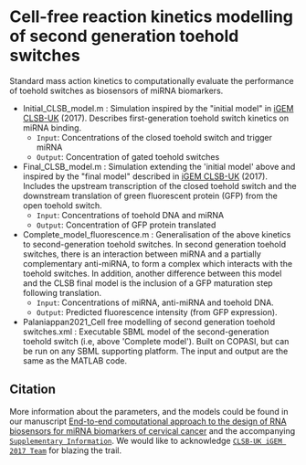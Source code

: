 # Cell-free reaction kinetics modelling of second generation toehold switches 
Standard mass action kinetics to computationally evaluate the performance of toehold switches as biosensors of miRNA biomarkers. 

* Initial_CLSB_model.m :
Simulation inspired by the "initial model" in [iGEM CLSB-UK](http://2017.igem.org/Team:CLSB-UK/Model#) (2017). Describes first-generation toehold switch kinetics on miRNA binding. 
  - `Input`: Concentrations of the closed toehold switch and trigger miRNA 
  - `Output`: Concentration of gated toehold switches 
* Final_CLSB_model.m :
Simulation extending the 'initial model' above and inspired by the "final model" described in [iGEM CLSB-UK](http://2017.igem.org/Team:CLSB-UK/Model#) (2017). Includes the upstream transcription of the closed toehold switch and the downstream translation of green fluorescent protein (GFP) from the open toehold switch. 
  - `Input`: Concentrations of toehold DNA and miRNA
  - `Output`: Concentration of GFP protein translated
* Complete_model_fluorescence.m :
Generalisation of the above kinetics to second-generation toehold switches. In second generation toehold switches, there is an interaction between miRNA and a partially complementary anti-miRNA, to form a complex which interacts with the toehold switches. In addition, another difference between this model and the CLSB final model is the inclusion of a GFP maturation step following translation. 
  - `Input`: Concentrations of miRNA, anti-miRNA and toehold DNA. 
  - `Output`: Predicted fluorescence intensity (from GFP expression).
* Palaniappan2021_Cell free modelling of second generation toehold switches.xml :
Executable SBML model of the second-generation toehold switch (i.e, above 'Complete model'). Built on COPASI, but can be run on any SBML supporting platform. The input and output are the same as the MATLAB code.


Citation
------------

More information about the parameters, and the models could be found in our manuscript [End-to-end computational approach to the design of RNA biosensors for miRNA biomarkers of cervical cancer](https://doi.org/10.1101/2021.07.09.451282) and the accompanying [`Supplementary Information`](https://doi.org/10.6084/m9.figshare.14915619.v1).
We would like to acknowledge [`CLSB-UK iGEM 2017 Team`](http://2017.igem.org/Team:CLSB-UK) for blazing the trail. 

